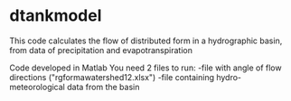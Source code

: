 # dtankmodel
This code calculates the flow of distributed form in a hydrographic basin, from data of precipitation and evapotranspiration

Code developed in Matlab
You need 2 files to run:
-file with angle of flow directions ("rgformawatershed12.xlsx")
-file containing hydro-meteorological data from the basin

